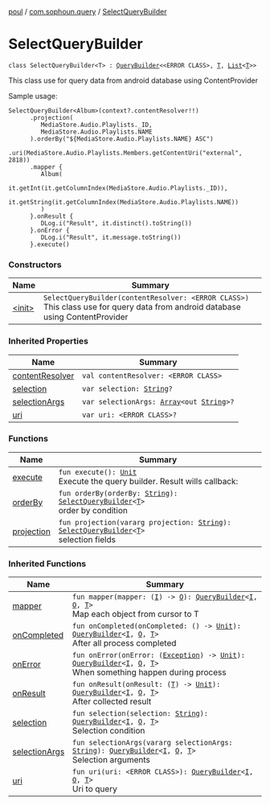 [poul](../../index.md) / [com.sophoun.query](../index.md) / [SelectQueryBuilder](./index.md)

# SelectQueryBuilder

`class SelectQueryBuilder<T> : `[`QueryBuilder`](../-query-builder/index.md)`<<ERROR CLASS>, `[`T`](index.md#T)`, `[`List`](https://kotlinlang.org/api/latest/jvm/stdlib/kotlin.collections/-list/index.html)`<`[`T`](index.md#T)`>>`

This class use for query data from android database
using ContentProvider

Sample usage:

```
SelectQueryBuilder<Album>(context?.contentResolver!!)
      .projection(
         MediaStore.Audio.Playlists._ID,
         MediaStore.Audio.Playlists.NAME
      ).orderBy("${MediaStore.Audio.Playlists.NAME} ASC")
      .uri(MediaStore.Audio.Playlists.Members.getContentUri("external", 2818))
      .mapper {
         Album(
             it.getInt(it.getColumnIndex(MediaStore.Audio.Playlists._ID)),
             it.getString(it.getColumnIndex(MediaStore.Audio.Playlists.NAME))
         )
      }.onResult {
         DLog.i("Result", it.distinct().toString())
      }.onError {
         DLog.i("Result", it.message.toString())
      }.execute()
```

### Constructors

| Name | Summary |
|---|---|
| [&lt;init&gt;](-init-.md) | `SelectQueryBuilder(contentResolver: <ERROR CLASS>)`<br>This class use for query data from android database using ContentProvider |

### Inherited Properties

| Name | Summary |
|---|---|
| [contentResolver](../-query-builder/content-resolver.md) | `val contentResolver: <ERROR CLASS>` |
| [selection](../-query-builder/selection.md) | `var selection: `[`String`](https://kotlinlang.org/api/latest/jvm/stdlib/kotlin/-string/index.html)`?` |
| [selectionArgs](../-query-builder/selection-args.md) | `var selectionArgs: `[`Array`](https://kotlinlang.org/api/latest/jvm/stdlib/kotlin/-array/index.html)`<out `[`String`](https://kotlinlang.org/api/latest/jvm/stdlib/kotlin/-string/index.html)`>?` |
| [uri](../-query-builder/uri.md) | `var uri: <ERROR CLASS>?` |

### Functions

| Name | Summary |
|---|---|
| [execute](execute.md) | `fun execute(): `[`Unit`](https://kotlinlang.org/api/latest/jvm/stdlib/kotlin/-unit/index.html)<br>Execute the query builder. Result wills callback: |
| [orderBy](order-by.md) | `fun orderBy(orderBy: `[`String`](https://kotlinlang.org/api/latest/jvm/stdlib/kotlin/-string/index.html)`): `[`SelectQueryBuilder`](./index.md)`<`[`T`](index.md#T)`>`<br>order by condition |
| [projection](projection.md) | `fun projection(vararg projection: `[`String`](https://kotlinlang.org/api/latest/jvm/stdlib/kotlin/-string/index.html)`): `[`SelectQueryBuilder`](./index.md)`<`[`T`](index.md#T)`>`<br>selection fields |

### Inherited Functions

| Name | Summary |
|---|---|
| [mapper](../-query-builder/mapper.md) | `fun mapper(mapper: (`[`I`](../-query-builder/index.md#I)`) -> `[`O`](../-query-builder/index.md#O)`): `[`QueryBuilder`](../-query-builder/index.md)`<`[`I`](../-query-builder/index.md#I)`, `[`O`](../-query-builder/index.md#O)`, `[`T`](../-query-builder/index.md#T)`>`<br>Map each object from cursor to T |
| [onCompleted](../-query-builder/on-completed.md) | `fun onCompleted(onCompleted: () -> `[`Unit`](https://kotlinlang.org/api/latest/jvm/stdlib/kotlin/-unit/index.html)`): `[`QueryBuilder`](../-query-builder/index.md)`<`[`I`](../-query-builder/index.md#I)`, `[`O`](../-query-builder/index.md#O)`, `[`T`](../-query-builder/index.md#T)`>`<br>After all process completed |
| [onError](../-query-builder/on-error.md) | `fun onError(onError: (`[`Exception`](https://docs.oracle.com/javase/6/docs/api/java/lang/Exception.html)`) -> `[`Unit`](https://kotlinlang.org/api/latest/jvm/stdlib/kotlin/-unit/index.html)`): `[`QueryBuilder`](../-query-builder/index.md)`<`[`I`](../-query-builder/index.md#I)`, `[`O`](../-query-builder/index.md#O)`, `[`T`](../-query-builder/index.md#T)`>`<br>When something happen during process |
| [onResult](../-query-builder/on-result.md) | `fun onResult(onResult: (`[`T`](../-query-builder/index.md#T)`) -> `[`Unit`](https://kotlinlang.org/api/latest/jvm/stdlib/kotlin/-unit/index.html)`): `[`QueryBuilder`](../-query-builder/index.md)`<`[`I`](../-query-builder/index.md#I)`, `[`O`](../-query-builder/index.md#O)`, `[`T`](../-query-builder/index.md#T)`>`<br>After collected result |
| [selection](../-query-builder/selection.md) | `fun selection(selection: `[`String`](https://kotlinlang.org/api/latest/jvm/stdlib/kotlin/-string/index.html)`): `[`QueryBuilder`](../-query-builder/index.md)`<`[`I`](../-query-builder/index.md#I)`, `[`O`](../-query-builder/index.md#O)`, `[`T`](../-query-builder/index.md#T)`>`<br>Selection condition |
| [selectionArgs](../-query-builder/selection-args.md) | `fun selectionArgs(vararg selectionArgs: `[`String`](https://kotlinlang.org/api/latest/jvm/stdlib/kotlin/-string/index.html)`): `[`QueryBuilder`](../-query-builder/index.md)`<`[`I`](../-query-builder/index.md#I)`, `[`O`](../-query-builder/index.md#O)`, `[`T`](../-query-builder/index.md#T)`>`<br>Selection arguments |
| [uri](../-query-builder/uri.md) | `fun uri(uri: <ERROR CLASS>): `[`QueryBuilder`](../-query-builder/index.md)`<`[`I`](../-query-builder/index.md#I)`, `[`O`](../-query-builder/index.md#O)`, `[`T`](../-query-builder/index.md#T)`>`<br>Uri to query |
